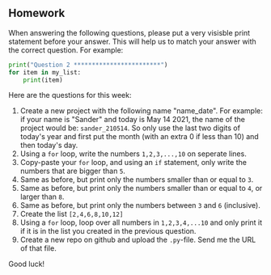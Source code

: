 Homework
-

When answering the following questions, please put a very visisble print statement before your answer. This will help us to match your answer with the correct question. For example:

```Python
print("Question 2 ************************")
for item in my_list:
    print(item)
```

Here are the questions for this week:

1. Create a new project with the following name "name_date". For example: if your name is "Sander" and today is May 14 2021, the name of the project would be: `sander_210514`. So only use the last two digits of today's year and first put the month (with an extra 0 if less than 10) and then today's day.
1. Using a `for` loop, write the numbers `1,2,3,...,10` on seperate lines.
1. Copy-paste your `for` loop, and using an `if` statement, only write the numbers that are bigger than `5`.
1. Same as before, but print only the numbers smaller than or equal to `3`.
1. Same as before, but print only the numbers smaller than or equal to `4`, or larger than `8`.
1. Same as before, but print only the numbers between `3` and `6` (inclusive).
1. Create the list `[2,4,6,8,10,12]`
1. Using a `for` loop, loop over all numbers in `1,2,3,4,...10` and only print it if it is in the list you created in the previous question.
1. Create a new repo on github and upload the `.py`-file. Send me the URL of that file.

Good luck!
